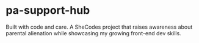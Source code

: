 # pa-support-hub
Built with code and care. A SheCodes project that raises awareness about parental alienation while showcasing my growing front-end dev skills.
